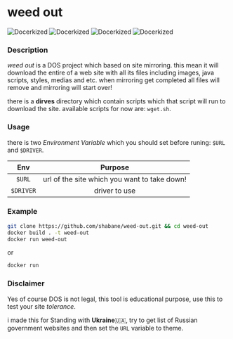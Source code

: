 # weed out

<meta property="og:image" content="https://s6.uupload.ir/files/thumb_2000_0_0_0_auto_dmfa.jpg" />

<!-- ![weed-out](https://s6.uupload.ir/files/thumb_2000_0_0_0_auto_dmfa.jpg) -->


![Docerkized](https://img.shields.io/badge/-docker-2496ED?logo=docker&logoColor=black&style=for-the-badge)
![Docerkized](https://img.shields.io/badge/-bash-E95420?logo=ubuntu&logoColor=black&style=for-the-badge)
![Docerkized](https://img.shields.io/badge/-bash-4EAA25?logo=gnubash&logoColor=black&style=for-the-badge)
![Docerkized](https://img.shields.io/badge/-Modular-313131?&style=for-the-badge)


### Description

*weed out* is a DOS project which based on site mirroring.
this mean it will download the entire of a web site with all its
files including images, java scripts, styles, medias and etc.
when mirroring get completed all files will remove and
mirroring will start over!

there is a **dirves** directory which contain scripts which that
script will run to download the site. available scripts for now are: `wget.sh`.  

### Usage

there is two *Environment Variable* which you should set before runing: `$URL` and `$DRIVER`.

|   Env |Purpose|
|:-----:|:-----:|
|`$URL` | url of the site which you want to take down!|
|`$DRIVER`| driver to use |


### Example

```bash
git clone https://github.com/shabane/weed-out.git && cd weed-out
docker build . -t weed-out
docker run weed-out
```

or


```bash
docker run 
```

### Disclaimer

Yes of course DOS is not legal, this tool is educational purpose,
use this to test your site *tolerance*.

i made this for Standing with **Ukraine**🇺🇦, try to get list of Russian government websites
and then set the `URL` variable to theme.   